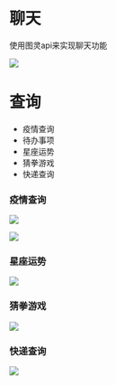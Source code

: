 # 聊天

使用图灵api来实现聊天功能

<img src=" https://raw.githubusercontent.com/sittong5315/wxapp-/sittong5315-patch-1/image-20200312151317463.png "></img>

# 查询

- 疫情查询
- 待办事项
- 星座运势
- 猜拳游戏
- 快递查询



### 疫情查询

<img src="  https://raw.githubusercontent.com/sittong5315/wxapp-/sittong5315-patch-1/image-20200312151337774.png  "></img>

<img src="   https://raw.githubusercontent.com/sittong5315/wxapp-/sittong5315-patch-1/image-20200312151932204.png   "></img>

### 星座运势

<img src="   https://raw.githubusercontent.com/sittong5315/wxapp-/sittong5315-patch-1/image-20200312151557773.png   "></img>

### 猜拳游戏

<img src="    https://raw.githubusercontent.com/sittong5315/wxapp-/sittong5315-patch-1/image-20200312151622460.png    "></img>

### 快递查询

<img src="   https://raw.githubusercontent.com/sittong5315/wxapp-/sittong5315-patch-1/image-20200312151640171.png    "></img>